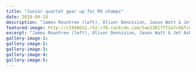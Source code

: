 ```yaml
---
title: "Junior quartet gear up for MX champs"
date: 2018-04-18
description: "James Rountree (left), Oliver Dennision, Jaxon Watt & Jet Ashworth will represent Whanganui at the NZ Jnr MX Champs..."
featured-image: http://c1940652.r52.cf0.rackcdn.com/5ae13817ff2a7c6bfc00170f/rountree-Dennison-WAtt-chron-18-april.jpg
excerpt: "James Rountree (left), Oliver Dennision, Jaxon Watt & Jet Ashworth will represent Whanganui at the NZ Jnr MX Championships in Mosgiel this weekend."
gallery-image-1: 
gallery-image-2: 
gallery-image-3: 
gallery-image-4: 
gallery-image-5: 
---
```

